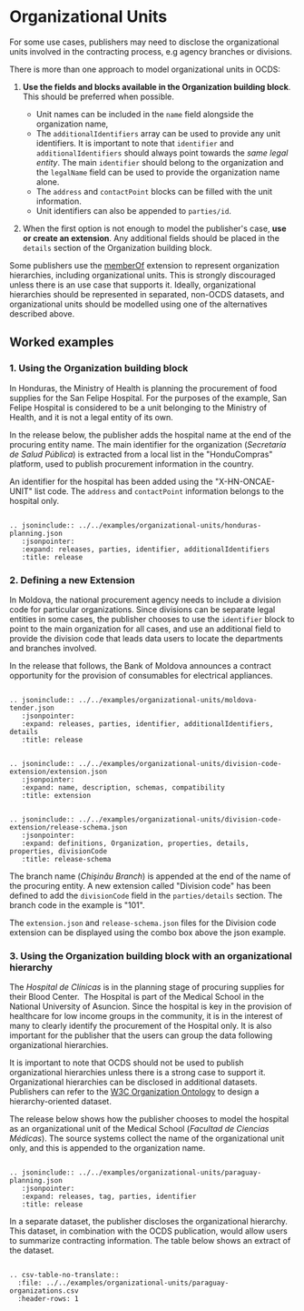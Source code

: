 # Organizational Units

For some use cases, publishers may need to disclose the organizational units involved in the contracting process, e.g agency branches or divisions.

There is more than one approach to model organizational units in OCDS:

1. **Use the fields and blocks available in the Organization building block**. This should be preferred when possible. 

    * Unit names can be included in the `name` field alongside the organization name, 
    * The `additionalIdentifiers` array can be used to provide any unit identifiers. It is important to note that `identifier` and `additionalIdentifiers` should always point towards the *same legal entity*. The main `identifier` should belong to the organization and the `legalName` field can be used to provide the organization name alone. 
    * The `address` and `contactPoint` blocks can be filled with the unit information. 
    * Unit identifiers can also be appended to `parties/id`.

2. When the first option is not enough to model the publisher's case, **use or create an extension**. Any additional fields should be placed in the `details` section of the Organization building block.

Some publishers use the [memberOf](https://github.com/open-contracting-extensions/ocds_memberOf_extension) extension to represent organization hierarchies, including organizational units. This is strongly discouraged unless there is an use case that supports it. Ideally, organizational hierarchies should be represented in separated, non-OCDS datasets, and organizational units should be modelled using one of the alternatives described above. 

## Worked examples

### 1. Using the Organization building block

In Honduras, the Ministry of Health is planning the procurement of food supplies for the San Felipe Hospital. For the purposes of the example, San Felipe Hospital is considered to be a unit belonging to the Ministry of Health, and it is not a legal entity of its own.

In the release below, the publisher adds the hospital name at the end of the procuring entity name. The main identifier for the organization (*Secretaría de Salud Pública*) is extracted from a local list in the "HonduCompras" platform, used to publish procurement information in the country.

An identifier for the hospital has been added using the "X-HN-ONCAE-UNIT" list code. The `address` and `contactPoint` information belongs to the hospital only.

```eval_rst

.. jsoninclude:: ../../examples/organizational-units/honduras-planning.json
   :jsonpointer: 
   :expand: releases, parties, identifier, additionalIdentifiers
   :title: release

```

### 2. Defining a new Extension

In Moldova, the national procurement agency needs to include a division code for particular organizations. Since divisions can be separate legal entities in some cases, the publisher chooses to use the `identifier` block to point to the main organization for all cases, and use an additional field to provide the division code that leads data users to locate the departments and branches involved.

In the release that follows, the Bank of Moldova announces a contract opportunity for the provision of consumables for electrical appliances.

```eval_rst

.. jsoninclude:: ../../examples/organizational-units/moldova-tender.json
   :jsonpointer: 
   :expand: releases, parties, identifier, additionalIdentifiers, details
   :title: release

```

```eval_rst

.. jsoninclude:: ../../examples/organizational-units/division-code-extension/extension.json
   :jsonpointer: 
   :expand: name, description, schemas, compatibility
   :title: extension

```

```eval_rst

.. jsoninclude:: ../../examples/organizational-units/division-code-extension/release-schema.json
   :jsonpointer: 
   :expand: definitions, Organization, properties, details, properties, divisionCode
   :title: release-schema

```

The branch name (*Chişinău Branch*) is appended at the end of the name of the procuring entity. A new extension called "Division code" has been defined to add the `divisionCode` field in the `parties/details` section. The branch code in the example is "101".

The `extension.json` and `release-schema.json` files for the Division code extension can be displayed using the combo box above the json example.

### 3. Using the Organization building block with an organizational hierarchy

The *Hospital de Clínicas* is in the planning stage of procuring supplies for their Blood Center.  The Hospital is part of the Medical School in the National University of Asuncion. Since the hospital is key in the provision of healthcare for low income groups in the community, it is in the interest of many to clearly identify the procurement of the Hospital only. It is also important for the publisher that the users can group the data following organizational hierarchies.

It is important to note that OCDS should not be used to publish organizational hierarchies unless there is a strong case to support it. Organizational hierarchies can be disclosed in additional datasets. Publishers can refer to the [W3C Organization Ontology](https://www.w3.org/TR/vocab-org/) to design a hierarchy-oriented dataset.

The release below shows how the publisher chooses to model the hospital as an organizational unit of the Medical School (*Facultad de Ciencias Médicas*). The source systems collect the name of the organizational unit only, and this is appended to the organization name.

```eval_rst

.. jsoninclude:: ../../examples/organizational-units/paraguay-planning.json
   :jsonpointer: 
   :expand: releases, tag, parties, identifier
   :title: release

```

In a separate dataset, the publisher discloses the organizational hierarchy. This dataset, in combination with the OCDS publication,  would allow users to summarize contracting information. The table below shows an extract of the dataset.

```eval_rst

.. csv-table-no-translate::
  :file: ../../examples/organizational-units/paraguay-organizations.csv
  :header-rows: 1
```


